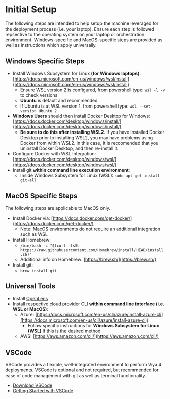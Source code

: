 # Initial Setup

The following steps are intended to help setup the machine leveraged for the deployment process (i.e. your laptop).  Ensure each step is followed repsective to the operating system on your laptop or orchestration environment.  Windows-specific and MacOS-specific steps are provided as well as instructions which apply universally.

## Windows Specific Steps

* Install Windows Subsystem for Linux **(for Windows laptops)**: [https://docs.microsoft.com/en-us/windows/wsl/install](https://docs.microsoft.com/en-us/windows/wsl/install)
  - Ensure WSL version 2 is configured, from powershell type: `wsl -l -v` to check versions
  - **Ubuntu** is default and recommended
  - If Ubuntu is at WSL version 1, from powershell type: `wsl --set-version Ubuntu 2`
*  **Windows Users** should then install Docker Desktop for Windows: [https://docs.docker.com/desktop/windows/install/](https://docs.docker.com/desktop/windows/install/).
   - **Be sure to do this after installing WSL2**.  If you have installed Docker Desktop prior to installing WSL2, you may have problems using Docker from within WSL2.   In this case, it is reccomended that you uninstall Docker Desktop, and then re-install it.
* Configure Docker with WSL Integration: [https://docs.docker.com/desktop/windows/wsl/](https://docs.docker.com/desktop/windows/wsl/)
* Install git **within command line execution environment**:
  - Inside Windows Subsystem for Linux (WSL): `sudo apt-get install git-all`

## MacOS Specific Steps

The following steps are applicable to MacOS only.

* Install Docker via: [https://docs.docker.com/get-docker/](https://docs.docker.com/get-docker/)
  - Note: MacOS environments do not require an additional integration such as WSL
* Install Homebrew:
  - `/bin/bash -c "$(curl -fsSL https://raw.githubusercontent.com/Homebrew/install/HEAD/install.sh)"`
  - Additional info on Homebrew: [https://brew.sh/](https://brew.sh/)
* Install git:
  - `brew install git`

## Universal Tools

* Install [OpenLens](https://github.com/MuhammedKalkan/OpenLens)
* Install respective cloud provider CLI **within command line interface (i.e. WSL or MacOS)**:
  - Azure: [https://docs.microsoft.com/en-us/cli/azure/install-azure-cli](https://docs.microsoft.com/en-us/cli/azure/install-azure-cli)
    - Follow specific instructions for **Windows Subsystem for Linux (WSL)** if this is the desired method
  - AWS: [https://aws.amazon.com/cli/](https://aws.amazon.com/cli/)

## VSCode

VSCode provides a flexible, well-integrated environment to perform Viya 4 deployments.  VSCode is optional and not required, but recommended for ease of code management with git as well as terminal functionality.

* [Download VSCode](https://code.visualstudio.com/download)
* [Getting Started with VSCode](https://code.visualstudio.com/docs/introvideos/basics)
